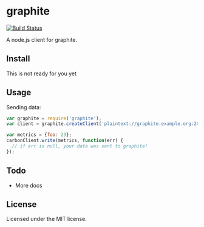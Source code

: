 # graphite

[![Build Status](https://secure.travis-ci.org/felixge/node-graphite.png)](http://travis-ci.org/felixge/node-graphite)

A node.js client for graphite.

## Install

This is not ready for you yet

## Usage

Sending data:

```js
var graphite = require('graphite');
var client = graphite.createClient('plaintext://graphite.example.org:2003/');

var metrics = {foo: 23};
carbonClient.write(metrics, function(err) {
  // if err is null, your data was sent to graphite!
});
```

## Todo

* More docs

## License

Licensed under the MIT license.
